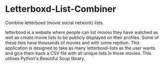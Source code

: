 # Letterboxd-List-Combiner
Combine letterboxd (movie social network) lists.

letterboxd is a website where people can list movies they have watched as well as create movie lists to be publicly displayed on their profiles. Some of these lists have thousands of movies and with some repition. This application is designed to take as many letterboxd-lists as the user wants and gice them back a CSV file with all unique lists in those movies. This utilises Python's Beautiful Soup library.

